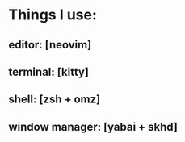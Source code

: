 # Things I use:

## editor:          [neovim]
## terminal:        [kitty]
## shell:           [zsh + omz]
## window manager:  [yabai + skhd]
